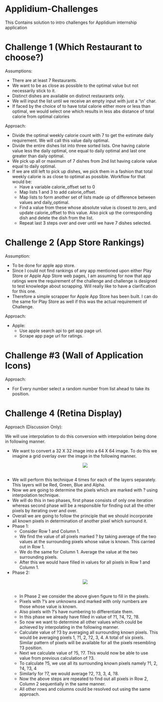 # Applidium-Challenges
This Contains solution to intro challenges for Applidium internship application

# Challenge 1 (Which Restaurant to choose?)

Assumptions:
* There are at least 7 Restaurants.
* We want to be as close as possible to the optimal value but not necessarily stick to it.
* Distinct dishes are available on distinct restaurants only.
* We will input the list until we receive an empty input with just a '\n' char.
* If faced by the choice of to have total calorie either more or less than optimal, we would select one which results in less abs distance of total calorie from optimal calories

Approach:
* Divide the optimal weekly calorie count with 7 to get the estimate daily requirement. We will call this value daily optimal.
* Divide the entire dishes list into three sorted lists. One having calorie value less the daily optimal, one equal to daily optimal and last one greater than daily optimal.
* We pick up all or maximum of 7 dishes from 2nd list having calorie value equal to daily optimal.
* If we are still left to pick up dishes, we pick them in a fashion that total weekly calorie is as close to optimal as possible. Workflow for that would be:
  * Have a variable calorie_offset set to 0
  * Map lists 1 and 3 to add calorie_offset.
  * Map lists to form another set of lists made up of difference between values and daily_optimal.
  * Find a value from these whose absolute value is closest to zero, and update calorie_offset to this value. Also pick up the corresponding dish and delete the dish from the list.
  * Repeat last 3 steps over and over until we have 7 dishes selected.

# Challenge 2 (App Store Rankings)

Assumption:
* To be done for apple app store.
* Since I could not find rankings of any app mentioned upon either Play Store or Apple App Store web pages, I am assuming for now that app ratings were the requirement of the challenge and challenge is designed to test knowledge about scrapping. Will really like to have a clarification for this one.
* Therefore a simple scrapper for Apple App Store has been built. I can do the same for Play Store as well if this was the actual requirement of Challenge.

Approach:
* Apple:
  * Use apple search api to get app page url.
  * Scrape app page url for ratings.

# Challenge #3 (Wall of Application Icons)

Approach:
* For Every number select a random number from list ahead to take its position.

# Challenge 4 (Retina Display)

Approach (Discussion Only):

We will use interpolation to do this conversion with interpolation being done in following manner.
* We want to convert a 32 X 32 image into a 64 X 64 image. To do this we imagine a grid overlay over the image in the following manner.
<br/><p align="center">
  <img align="center" src ="https://s18.postimg.org/b8dekkhuh/grid-2.png" /></p><br/>
* We will perform this technique 4 times for each of the layers separately. This layers will be Red, Green, Blue and Alpha. 
* Now we are going to determine the pixels which are marked with ? using interpolation technique.
* We will do this in two phases, first phase consists of only one iteration whereas second phase will be a responsible for finding out all the other pixels by iterating over and over.
* Overall we are going to follow the principle that we should incorporate all known pixels in determination of another pixel which surround it.
* Phase 1:
  * Consider Row 1 and Column 1.
  * We find the value of all pixels marked ? by taking average of the two values at the surrounding pixels whose value is known. This carried out in Row 1.
  * We do the same for Column 1. Average the value at the two surrounding pixels.
  * After this we would have filled in values for all pixels in Row 1 and Column 1.
* Phase 2:
<br/><p align="center">
  <img align="center" src ="https://s10.postimg.org/pirgsfent/grid.png" /></p><br/>
  * In Phase 2 we consider the above given figure to fill in the pixels.
  * Pixels with ?’s are unknowns and marked with only numbers are those whose value is known.
  * Also pixels with ?’s have numbering to differentiate them.
  * In this phase we already have filled in value of ?1, ?4, ?2, ?8.
  * So now we want to determine all other values which could be achieved by interpolating in the following manner.
  * Calculate value of ?3 by averaging all surrounding known pixels. This would be averaging pixels 1, ?1, 2, ?2, 3, 4. A total of six pixels. Similar pattern of pixels will be available for all the pixels resembling ?3 position.
  * Next we calculate value of ?5, ?7. This would now be able to use value from previous calculation of ?3.
  * To calculate ?5, we use all its surrounding known pixels namely ?1, 2, ?4, ?3, 4
  * Similarly for ?7, we would average ?2, ?3, 3, 4, ?8.
  * Now the above steps are repeated to find out all pixels in Row 2, Column 2 sequentially in the same manner.
  * All other rows and columns could be resolved out using the same approach.

